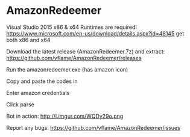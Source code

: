 # AmazonRedeemer

Visual Studio 2015 x86 & x64 Runtimes are required! https://www.microsoft.com/en-us/download/details.aspx?id=48145 get both x86 and x64

Download the latest release (AmazonRedeemer.7z) and extract: https://github.com/vflame/AmazonRedeemer/releases

Run the amazonredeemer.exe (has amazon icon)

Copy and paste the codes in

Enter amazon credentials

Click parse

Bot in action: http://i.imgur.com/WQDy29o.png

Report any bugs: https://github.com/vflame/AmazonRedeemer/issues
